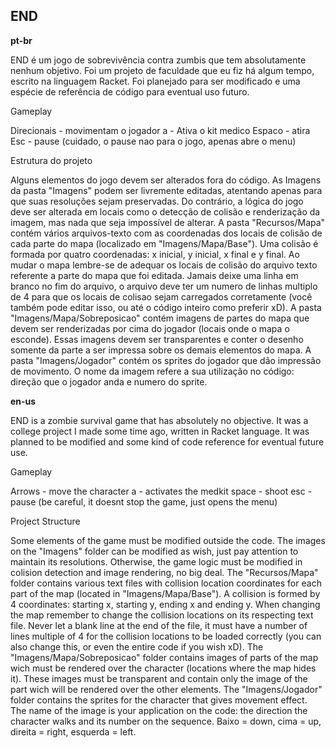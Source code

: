 <h2><strong>END</strong></h2>
<p><strong>pt-br</strong></p>
<p>
    END é um jogo de sobrevivência contra zumbis que tem absolutamente nenhum objetivo. Foi um projeto de faculdade que eu fiz há algum tempo, escrito na linguagem Racket. Foi planejado para ser modificado e uma espécie de referência de código para eventual uso futuro.
</p>
Gameplay
<p>
    Direcionais - movimentam o jogador
    a - Ativa o kit medico
    Espaco - atira
    Esc - pause (cuidado, o pause nao para o jogo, apenas abre o menu)
</p>
Estrutura do projeto
<p>
    Alguns elementos do jogo devem ser alterados fora do código. 
    As Imagens da pasta "Imagens" podem ser livremente editadas, atentando apenas para que suas resoluções sejam preservadas. Do contrário, a lógica do jogo deve ser alterada em locais como o detecção de colisão e renderização da imagem, mas nada que seja impossível de alterar. 
    A pasta "Recursos/Mapa" contém vários arquivos-texto com as coordenadas dos locais de colisão de cada parte do mapa (localizado em "Imagens/Mapa/Base"). Uma colisão é formada por quatro coordenadas: x inicial, y inicial, x final e y final. Ao mudar o mapa lembre-se de adequar os locais de colisão do arquivo texto referente a parte do mapa que foi editada. Jamais deixe uma linha em branco no fim do arquivo, o arquivo deve ter um numero de linhas multiplo de 4 para que os locais de colisao sejam carregados corretamente (você também pode editar isso, ou até o código inteiro como preferir xD).
    A pasta "Imagens/Mapa/Sobreposicao" contém imagens de partes do mapa que devem ser renderizadas por cima do jogador (locais onde o mapa o esconde). Essas imagens devem ser transparentes e conter o desenho somente da parte a ser impressa sobre os demais elementos do mapa.
    A pasta "Imagens/Jogador" contém os sprites do jogador que dão impressão de movimento. O nome da imagem refere a sua utilização no código: direção que o jogador anda e numero do sprite. 
</p>

<p><strong>en-us</strong></p>
<p>
    END is a zombie survival game that has absolutely no objective. It was a college project I made some time ago, written in Racket language. It was planned to be modified and some kind of code reference for eventual future use.
</p>
Gameplay
<p>
    Arrows - move the character
    a - activates the medkit
    space - shoot
    esc - pause (be careful, it doesnt stop the game, just opens the menu)
</p>
Project Structure
<p>
    Some elements of the game must be modified outside the code.
    The images on the "Imagens" folder can be modified as wish, just pay attention to maintain its resolutions. Otherwise, the game logic must be modified in colision detection and image rendering, no big deal. The "Recursos/Mapa" folder contains various text files with collision location coordinates for each part of the map (located in "Imagens/Mapa/Base"). A collision is formed by 4 coordinates: starting x, starting y, ending x and ending y. When changing the map remember to change the collision locations on its respecting text file. Never let a blank line at the end of the file, it must have a number of lines multiple of 4 for the collision locations to be loaded correctly (you can also change this, or even the entire code if you wish xD).
    The "Imagens/Mapa/Sobreposicao" folder contains images of parts of the map wich must be rendered over the character (locations where the map hides it). These images must be transparent and contain only the image of the part wich will be rendered over the other elements.
    The "Imagens/Jogador" folder contains the sprites for the character that gives movement effect. The name of the image is your application on the code: the direction the character walks and its number on the sequence. Baixo = down, cima = up, direita = right, esquerda = left.
</p>